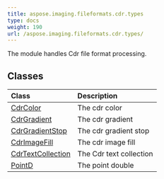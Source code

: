 ```yaml
---
title: aspose.imaging.fileformats.cdr.types
type: docs
weight: 190
url: /aspose.imaging.fileformats.cdr.types/
---
```



The module handles Cdr file format processing.

## **Classes**
| **Class** | **Description** |
| :- | :- |
| [CdrColor](/imaging/python-net/aspose.imaging.fileformats.cdr.types/cdrcolor/) | The cdr color |
| [CdrGradient](/imaging/python-net/aspose.imaging.fileformats.cdr.types/cdrgradient/) | The cdr gradient |
| [CdrGradientStop](/imaging/python-net/aspose.imaging.fileformats.cdr.types/cdrgradientstop/) | The cdr gradient stop |
| [CdrImageFill](/imaging/python-net/aspose.imaging.fileformats.cdr.types/cdrimagefill/) | The cdr image fill |
| [CdrTextCollection](/imaging/python-net/aspose.imaging.fileformats.cdr.types/cdrtextcollection/) | The Cdr text collection |
| [PointD](/imaging/python-net/aspose.imaging.fileformats.cdr.types/pointd/) | The point double |
